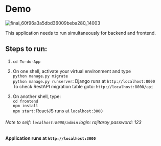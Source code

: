 # Demo  
![final_60f96a3a5dbd36009beba280_14003](https://user-images.githubusercontent.com/68264150/126642561-5a86b06e-8eb7-4f8c-81a2-dea0a095f2fe.gif)


This application needs to run simultaneously for backend and frontend.  

## Steps to run:  

1. `cd To-do-App`  

2. On one shell, activate your virtual environment and type  
`python manage.py migrate`  
`python manage.py runserver`: Django runs at `http://localhost:8000`  
To check RestAPI migration table goto: `http://localhost:8000/api`  

3. On another shell, type:  
`cd frontend`  
`npm install`  
`npm start`: ReactJS runs at `localhost:3000`  

###### Note to self: `localhost:8000/admin` login: rajitaroy password: 123

#### Application runs at `http://localhost:3000`
                                                         
